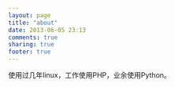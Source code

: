 ```yaml
---
layout: page
title: "about"
date: 2013-06-05 23:13
comments: true
sharing: true
footer: true
---
```


使用过几年linux，工作使用PHP，业余使用Python。
